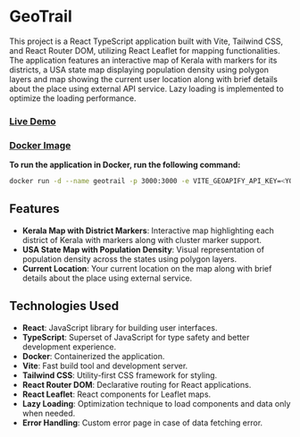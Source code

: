 # GeoTrail

This project is a React TypeScript application built with Vite, Tailwind CSS, and React Router DOM, utilizing React Leaflet for mapping functionalities. The application features an interactive map of Kerala with markers for its districts, a USA state map displaying population density using polygon layers and map showing the current user location along with brief details about the place using external API service. Lazy loading is implemented to optimize the loading performance.

### [Live Demo](https://geotrail.vercel.app/)
### [Docker Image](https://hub.docker.com/repository/docker/niranjan2602/geotrail)

**To run the application in Docker, run the following command:**
```bash
docker run -d --name geotrail -p 3000:3000 -e VITE_GEOAPIFY_API_KEY=<YOUR_GEOAPIFY_API_KEY> niranjan2602/geotrail
```

## Features

- **Kerala Map with District Markers**: Interactive map highlighting each district of Kerala with markers along with cluster marker support.
- **USA State Map with Population Density**: Visual representation of population density across the states using polygon layers.
- **Current Location**: Your current location on the map along with brief details about the place using external service.

## Technologies Used

- **React**: JavaScript library for building user interfaces.
- **TypeScript**: Superset of JavaScript for type safety and better development experience.
- **Docker**: Containerized the application.
- **Vite**: Fast build tool and development server.
- **Tailwind CSS**: Utility-first CSS framework for styling.
- **React Router DOM**: Declarative routing for React applications.
- **React Leaflet**: React components for Leaflet maps.
- **Lazy Loading**: Optimization technique to load components and data only when needed.
- **Error Handling**: Custom error page in case of data fetching error.
